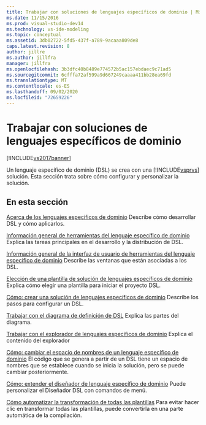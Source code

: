 ```yaml
---
title: Trabajar con soluciones de lenguajes específicos de dominio | Microsoft Docs
ms.date: 11/15/2016
ms.prod: visual-studio-dev14
ms.technology: vs-ide-modeling
ms.topic: conceptual
ms.assetid: 3db02722-5fd5-437f-a789-9acaaa809de8
caps.latest.revision: 8
author: jillre
ms.author: jillfra
manager: jillfra
ms.openlocfilehash: 3b3dfc40b8489e774572b5ac157ebdaec9c71ad5
ms.sourcegitcommit: 6cfffa72af599a9d667249caaaa411bb28ea69fd
ms.translationtype: MT
ms.contentlocale: es-ES
ms.lasthandoff: 09/02/2020
ms.locfileid: "72659226"
---
```

# <a name="working-with-domain-specific-language-solutions"></a>Trabajar con soluciones de lenguajes específicos de dominio
[!INCLUDE[vs2017banner](../includes/vs2017banner.md)]

Un lenguaje específico de dominio (DSL) se crea con una [!INCLUDE[vsprvs](../includes/vsprvs-md.md)] solución. Esta sección trata sobre cómo configurar y personalizar la solución.

## <a name="in-this-section"></a>En esta sección
 [Acerca de los lenguajes específicos de dominio](../modeling/about-domain-specific-languages.md) Describe cómo desarrollar DSL y cómo aplicarlos.

 [Información general de herramientas del lenguaje específico de dominio](../modeling/overview-of-domain-specific-language-tools.md) Explica las tareas principales en el desarrollo y la distribución de DSL.

 [Información general de la interfaz de usuario de herramientas del lenguaje específico de dominio](../modeling/overview-of-the-domain-specific-language-tools-user-interface.md) Describe las ventanas que están asociadas a los DSL.

 [Elección de una plantilla de solución de lenguajes específicos de dominio](../modeling/choosing-a-domain-specific-language-solution-template.md) Explica cómo elegir una plantilla para iniciar el proyecto DSL.

 [Cómo: crear una solución de lenguajes específicos de dominio](../modeling/how-to-create-a-domain-specific-language-solution.md) Describe los pasos para configurar un DSL.

 [Trabajar con el diagrama de definición de DSL](../modeling/working-with-the-dsl-definition-diagram.md) Explica las partes del diagrama.

 [Trabajar con el explorador de lenguajes específicos de dominio](../modeling/working-with-the-domain-specific-language-explorer.md) Explica el contenido del explorador

 [Cómo: cambiar el espacio de nombres de un lenguaje específico de dominio](../modeling/how-to-change-the-namespace-of-a-domain-specific-language.md) El código que se genera a partir de un DSL tiene un espacio de nombres que se establece cuando se inicia la solución, pero se puede cambiar posteriormente.

 [Cómo: extender el diseñador de lenguaje específico de dominio](../modeling/how-to-extend-the-domain-specific-language-designer.md) Puede personalizar el Diseñador DSL con comandos de menú.

 [Cómo automatizar la transformación de todas las plantillas](https://msdn.microsoft.com/b63cfe20-fe5e-47cc-9506-59b29bca768a) Para evitar hacer clic en transformar todas las plantillas, puede convertirla en una parte automática de la compilación.
